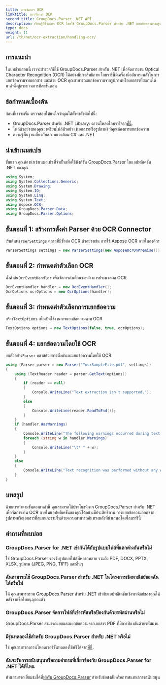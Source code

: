 ```yaml
---
title: การจัดการ OCR
linktitle: การจัดการ OCR
second_title: GroupDocs.Parser .NET API
description: เรียนรู้วิธีจัดการ OCR โดยใช้ GroupDocs.Parser สำหรับ .NET แยกข้อความจากรูปภาพและเอกสารที่สแกนได้อย่างมีประสิทธิภาพ
type: docs
weight: 11
url: /th/net/ocr-extraction/handling-ocr/
---
```

## การแนะนำ
ในบทช่วยสอนนี้ เราจะสำรวจวิธีใช้ GroupDocs.Parser สำหรับ .NET เพื่อจัดการงาน Optical Character Recognition (OCR) ได้อย่างมีประสิทธิภาพ ไลบรารีนี้มีเครื่องมืออันทรงพลังในการแยกข้อความจากเอกสาร และด้วย OCR คุณสามารถแยกข้อความจากรูปภาพหรือเอกสารที่สแกนได้ มาดำดิ่งสู่กระบวนการทีละขั้นตอน
## ข้อกำหนดเบื้องต้น
ก่อนที่เราจะเริ่ม ตรวจสอบให้แน่ใจว่าคุณได้ตั้งค่าดังต่อไปนี้:
- GroupDocs.Parser สำหรับ .NET Library: ดาวน์โหลดไลบรารีจาก[ที่นี่](https://releases.groupdocs.com/parser/net/).
- ไฟล์ตัวอย่างของคุณ: เตรียมไฟล์ตัวอย่าง (เอกสารหรือรูปภาพ) ที่คุณต้องการแยกข้อความ
- ความรู้พื้นฐานเกี่ยวกับสภาพแวดล้อม C# และ .NET

## นำเข้าเนมสเปซ
ขั้นแรก คุณต้องนำเข้าเนมสเปซที่จำเป็นเพื่อใช้ฟังก์ชัน GroupDocs.Parser ในแอปพลิเคชัน .NET ของคุณ
```csharp
using System;
using System.Collections.Generic;
using System.Drawing;
using System.IO;
using System.Linq;
using System.Text;
using Aspose.OCR;
using GroupDocs.Parser.Data;
using GroupDocs.Parser.Options;
```
## ขั้นตอนที่ 1: สร้างการตั้งค่า Parser ด้วย OCR Connector
 เริ่มต้น`ParserSettings` คลาสที่มีขั้วต่อ OCR ตัวอย่างเช่น การใช้ Aspose OCR ภายในองค์กร
```csharp
ParserSettings settings = new ParserSettings(new AsposeOcrOnPremise());
```
## ขั้นตอนที่ 2: กำหนดค่าตัวเลือก OCR
 ตั้งค่าอัน`OcrEventHandler` เพื่อจัดการคำเตือนระหว่างการประมวลผล OCR
```csharp
OcrEventHandler handler = new OcrEventHandler();
OcrOptions ocrOptions = new OcrOptions(handler);
```
## ขั้นตอนที่ 3: กำหนดค่าตัวเลือกการแยกข้อความ
 สร้าง`TextOptions` เพื่อเปิดใช้งานการแยกข้อความตาม OCR
```csharp
TextOptions options = new TextOptions(false, true, ocrOptions);
```
## ขั้นตอนที่ 4: แยกข้อความโดยใช้ OCR
 ยกตัวอย่าง`Parser` คลาสด้วยการตั้งค่าและแยกข้อความโดยใช้ OCR
```csharp
using (Parser parser = new Parser("YourSampleFile.pdf", settings))
{
    using (TextReader reader = parser.GetText(options))
    {
        if (reader == null)
        {
            Console.WriteLine("Text extraction isn't supported.");
        }
        else
        {
            Console.WriteLine(reader.ReadToEnd());
        }
    }
    if (handler.HasWarnings)
    {
        Console.WriteLine("The following warnings occurred during text recognition:");
        foreach (string w in handler.Warnings)
        {
            Console.WriteLine("\t* " + w);
        }
    }
    else
    {
        Console.WriteLine("Text recognition was performed without any warnings.");
    }
}
```

## บทสรุป
ด้วยการทำตามขั้นตอนเหล่านี้ คุณสามารถใช้ประโยชน์จาก GroupDocs.Parser สำหรับ .NET เพื่อจัดการงาน OCR ภายในแอปพลิเคชันของคุณได้อย่างมีประสิทธิภาพ การแยกข้อความออกจากรูปภาพหรือเอกสารที่สแกนจะราบรื่นด้วยความสามารถอันทรงพลังที่นำเสนอโดยไลบรารีนี้

## คำถามที่พบบ่อย
### GroupDocs.Parser for .NET เข้ากันได้กับรูปแบบไฟล์ที่แตกต่างกันหรือไม่
ใช่ GroupDocs.Parser รองรับรูปแบบไฟล์ที่หลากหลาย รวมถึง PDF, DOCX, PPTX, XLSX, รูปภาพ (JPEG, PNG, TIFF) และอื่นๆ
### ฉันสามารถใช้ GroupDocs.Parser สำหรับ .NET ในโครงการเชิงพาณิชย์ของฉันได้หรือไม่
ได้ คุณสามารถรวม GroupDocs.Parser สำหรับ .NET เข้ากับแอปพลิเคชันเชิงพาณิชย์ของคุณได้หลังจากซื้อใบอนุญาตแล้ว
### GroupDocs.Parser จัดการไฟล์ที่เข้ารหัสหรือป้องกันด้วยรหัสผ่านหรือไม่
GroupDocs.Parser สามารถแยกและแยกข้อความจากเอกสาร PDF ที่มีการป้องกันด้วยรหัสผ่าน
### มีรุ่นทดลองใช้สำหรับ GroupDocs.Parser สำหรับ .NET หรือไม่
 ใช่ คุณสามารถดาวน์โหลดเวอร์ชันทดลองใช้ฟรีได้จาก[ที่นี่](https://releases.groupdocs.com/).
### ฉันจะรับการสนับสนุนหรือถามคำถามที่เกี่ยวข้องกับ GroupDocs.Parser for .NET ได้ที่ไหน
 ท่านสามารถเยี่ยมชมได้ที่[ฟอรัม GroupDocs.Parser](https://forum.groupdocs.com/c/parser/17) สำหรับข้อสงสัยหรือการสนทนาการสนับสนุน